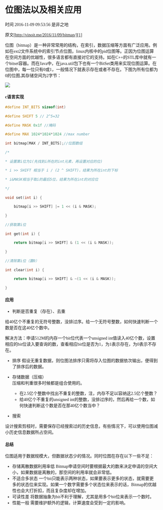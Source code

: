 # 位图法以及相关应用

<font face=微软雅黑>

 时间 2016-11-09 09:53:56  是非之地

原文[http://vinoit.me/2016/11/09/bitmap/][1]


位图（bitmap）是一种非常常用的结构，在索引，数据压缩等方面有广泛应用。例如在ext2文件系统中的索引节点位图，linux内核中的pid位图等。正因为位图运算在空间方面的优越性，很多语言都有直接对它的支持。如在C++的STL库中就有一个bitset容器。而在Java中，在java.util包下也有一个BitSet类用来实现位图运算。在位图中，每一位只有0或1，一般情况下就表示存在或者不存在。下图为所有位都为0的位图,其存储空间为2字节：

![][5]

#### c语言实现 

```c
#define INT_BITS sizeof(int)
 
#define SHIFT 5 // 2^5=32
 
#define MASK 0x1f //掩码
 
#define MAX 1024*1024*1024 //max number
 
int bitmap[MAX / INT_BITS];//位图数组
 
/*
 
* 设置第i位为1(先找到i所在的int元素，再设置对应的位)
 
* i >> SHIFT 相当于 i / (2 ^ SHIFT)，结果为所在int的下标
 
* i&MASK相当于取i的最后5位，结果为所在int的对应位
 
*/
 
void set(int i) {
 
    bitmap[i >> SHIFT] |= 1 << (i & MASK);
 
}
 
//获取第i位
 
int get(int i) {
 
    return bitmap[i >> SHIFT] & (1 << (i & MASK));
 
}
 
//清除第i位（置0）
 
int clear(int i) {
 
    return bitmap[i >> SHIFT] & ~(1 << (i & MASK));
 
}
```

#### 应用 

* 判断是否重复（存在）、去重

给40亿个不重复的无符号整数，没排过序。给一个无符号整数，如何快速判断一个数是否在这40亿个数中。

解决方法：申请512M的内存一个bit位代表一个unsigned int值读入40亿个数，设置相应的bit位读入要查询的数，查看相应bit位是否为1，为1表示存在，为0表示不存在。

* 排序
    假设无重复数据，则位图法排序只需将存入位图的数据依次输出，便得到了排序后的数据。

* 存储数据（压缩）  
    压缩和判重很多时候都是组合使用的。
    * 在2.5亿个整数中找出不重复的整数，注，内存不足以容纳这2.5亿个整数？
    * 给40亿个不重复的unsigned int的整数，没排过序的，然后再给一个数，如何快速判断这个数是否在那40亿个数当中？

* 搜索

设计搜索剪枝时，需要保存已经搜索过的历史信息，有些情况下，可以使用位图减小历史信息数据所占空间。

#### 总结 

位图适用于数据规模大，但数据状态少的情况。同时位图在存在以下一些不足：

* 存储离散数据利用率低 Bitmap申请空间时要根据最大的数来决定申请的空间大小，如果数据是离散的，那空间的利用率就会非常低。
* 不适合多状态 一个bit只能表示两种状态，如果要表示更多的状态，就需要更多的状态位来实现。如果一个数字需要多个状态位来表示的话，Bitmap的优越性也会大打折扣，而且复杂度却在增加。
* 可读性差 将数据抽象为bit不利于理解，尤其是用多个bit位来表示一个数时。
* 性能一般 需要维护额外的逻辑，计算速度会受到一定的影响。


</font>

[1]: http://vinoit.me/2016/11/09/bitmap/
[5]: ./img/yaiqEzV.png